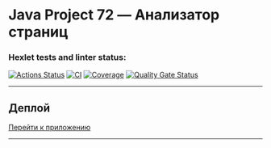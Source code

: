 # Java Project 72 — Анализатор страниц

### Hexlet tests and linter status:
[![Actions Status](https://github.com/KryWeak/java-project-72/actions/workflows/hexlet-check.yml/badge.svg)](https://github.com/KryWeak/java-project-72/actions)
[![CI](https://github.com/KryWeak/java-project-72/actions/workflows/ci.yml/badge.svg)](https://github.com/KryWeak/java-project-72/actions/workflows/ci.yml)
[![Coverage](https://sonarcloud.io/api/project_badges/measure?project=KryWeak_java-project-72&metric=coverage)](https://sonarcloud.io/summary/new_code?id=KryWeak_java-project-72)
[![Quality Gate Status](https://sonarcloud.io/api/project_badges/measure?project=KryWeak_java-project-72&metric=alert_status)](https://sonarcloud.io/summary/new_code?id=KryWeak_java-project-72)

---

## Деплой

[Перейти к приложению](https://<your-service-name>.onrender.com)

---